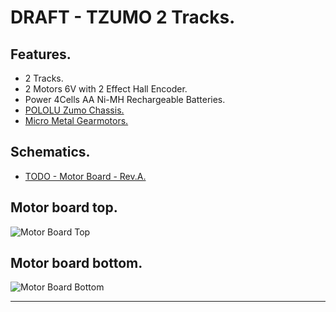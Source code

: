 # DRAFT - TZUMO 2 Tracks.

## Features.

- 2 Tracks.
- 2 Motors 6V with 2 Effect Hall Encoder.
- Power 4Cells AA Ni-MH Rechargeable Batteries.
- [POLOLU Zumo Chassis.](https://www.pololu.com/product/1418)
- [Micro Metal Gearmotors.](https://www.pololu.com/category/60/micro-metal-gearmotors)

## Schematics.

- [TODO - Motor Board - Rev.A.](./tzumo-motor.md)

## Motor board top.

![Motor Board Top](./pics/tzumo-motor-top.png)

## Motor board bottom.

![Motor Board Bottom](./pics/tzumo-motor-bottom.png)

---